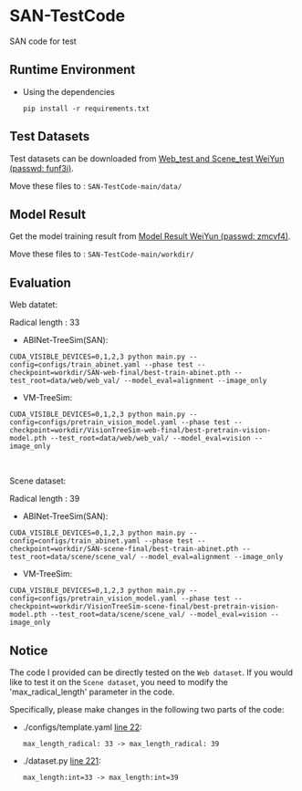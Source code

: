 # SAN-TestCode
SAN code for test

## Runtime Environment
- Using the dependencies
    ```
    pip install -r requirements.txt
    ```

## Test Datasets

Test datasets can be downloaded from [Web_test and Scene_test WeiYun (passwd: funf3i)](https://share.weiyun.com/MnIrRgo4).

Move these files to : ```SAN-TestCode-main/data/```

## Model Result

Get the model training result from [Model Result WeiYun (passwd: zmcvf4)](https://share.weiyun.com/k7DUruUp).

Move these files to : ```SAN-TestCode-main/workdir/```

## Evaluation

Web datatet:

Radical length : 33

- ABINet-TreeSim(SAN):
```
CUDA_VISIBLE_DEVICES=0,1,2,3 python main.py --config=configs/train_abinet.yaml --phase test --checkpoint=workdir/SAN-web-final/best-train-abinet.pth --test_root=data/web/web_val/ --model_eval=alignment --image_only
```

- VM-TreeSim:
```
CUDA_VISIBLE_DEVICES=0,1,2,3 python main.py --config=configs/pretrain_vision_model.yaml --phase test --checkpoint=workdir/VisionTreeSim-web-final/best-pretrain-vision-model.pth --test_root=data/web/web_val/ --model_eval=vision --image_only
```

&nbsp;

Scene dataset:

Radical length : 39

- ABINet-TreeSim(SAN):
```
CUDA_VISIBLE_DEVICES=0,1,2,3 python main.py --config=configs/train_abinet.yaml --phase test --checkpoint=workdir/SAN-scene-final/best-train-abinet.pth --test_root=data/scene/scene_val/ --model_eval=alignment --image_only
```

- VM-TreeSim:
```
CUDA_VISIBLE_DEVICES=0,1,2,3 python main.py --config=configs/pretrain_vision_model.yaml --phase test --checkpoint=workdir/VisionTreeSim-scene-final/best-pretrain-vision-model.pth --test_root=data/scene/scene_val/ --model_eval=vision --image_only
```

## Notice

The code I provided can be directly tested on the ```Web dataset```. If you would like to test it on the ```Scene dataset```, you need to modify the 'max_radical_length' parameter in the code. 

Specifically, please make changes in the following two parts of the code:

- ./configs/template.yaml <u>line 22</u>:
  
  ```max_length_radical: 33 -> max_length_radical: 39```

- ./dataset.py <u>line 221</u>:
  
  ```max_length:int=33 -> max_length:int=39 ```